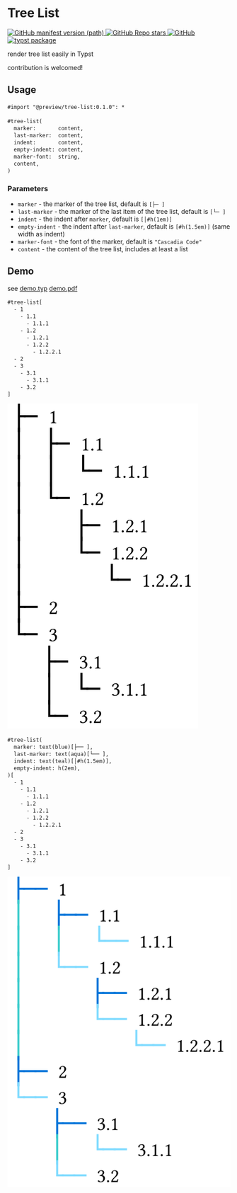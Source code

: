 # Tree List

<a href="https://github.com/8LWXpg/typst-tree-list/tags">
  <img alt="GitHub manifest version (path)" src="https://img.shields.io/github/v/tag/8LWXpg/typst-tree-list">
</a>
<a href="https://github.com/8LWXpg/typst-tree-list">
  <img src="https://img.shields.io/github/stars/8LWXpg/typst-tree-list?style=flat" alt="GitHub Repo stars">
</a>
<a href="https://github.com/8LWXpg/typst-tree-list/blob/master/LICENSE">
  <img alt="GitHub" src="https://img.shields.io/github/license/8LWXpg/typst-tree-list">
</a>
<a href="https://github.com/typst/packages/tree/main/packages/preview/tree-list">
  <img alt="typst package" src="https://img.shields.io/badge/typst-package-239dad">
</a>

render tree list easily in Typst

contribution is welcomed!

## Usage

```typst
#import "@preview/tree-list:0.1.0": *

#tree-list(
  marker:       content,
  last-marker:  content,
  indent:       content,
  empty-indent: content,
  marker-font:  string,
  content,
)
```

### Parameters

- `marker` - the marker of the tree list, default is `[├─ ]`
- `last-marker` - the marker of the last item of the tree list, default is `[└─ ]`
- `indent` - the indent after `marker`, default is `[│#h(1em)]`
- `empty-indent` - the indent after `last-marker`, default is `[#h(1.5em)]` (same width as indent)
- `marker-font` - the font of the marker, default is `"Cascadia Code"`
- `content` - the content of the tree list, includes at least a list

## Demo

see [demo.typ](https://github.com/8LWXpg/typst-tree-list/blob/master/test/demo.typ) [demo.pdf](https://github.com/8LWXpg/typst-tree-list/blob/master/test/demo.pdf)

```typst
#tree-list[
  - 1
    - 1.1
      - 1.1.1
    - 1.2
      - 1.2.1
      - 1.2.2
        - 1.2.2.1
  - 2
  - 3
    - 3.1
      - 3.1.1
    - 3.2
]
```

![1.png](./img/1.png)

```typst
#tree-list(
  marker: text(blue)[├── ],
  last-marker: text(aqua)[└── ],
  indent: text(teal)[│#h(1.5em)],
  empty-indent: h(2em),
)[
  - 1
    - 1.1
      - 1.1.1
    - 1.2
      - 1.2.1
      - 1.2.2
        - 1.2.2.1
  - 2
  - 3
    - 3.1
      - 3.1.1
    - 3.2
]
```

![2.png](./img/2.png)

```typst